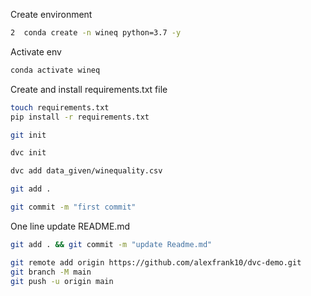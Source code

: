 Create environment
```bash
2  conda create -n wineq python=3.7 -y
```
Activate env
```bash
conda activate wineq
```

Create and install requirements.txt file
```bash
touch requirements.txt
pip install -r requirements.txt
```
```bash
git init
```
```bash
dvc init
```
```bash
dvc add data_given/winequality.csv
```
```bash
git add .
```
```bash
git commit -m "first commit"
```

One line update README.md
```bash
git add . && git commit -m "update Readme.md"
```
```bash
git remote add origin https://github.com/alexfrank10/dvc-demo.git
git branch -M main
git push -u origin main
```